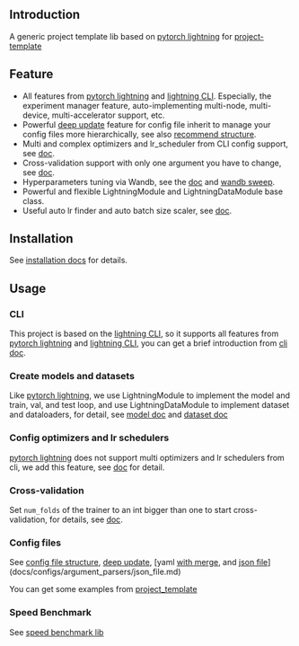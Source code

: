 ## Introduction

A generic project template lib based on [pytorch lightning](https://pytorch-lightning.readthedocs.io/en/stable/) for [project-template](https://github.com/shenmishajing/project_template)

## Feature

- All features from [pytorch lightning](https://pytorch-lightning.readthedocs.io/en/stable/) and [lightning CLI](https://pytorch-lightning.readthedocs.io/en/stable/cli/lightning_cli.html). Especially, the experiment manager feature, auto-implementing multi-node, multi-device, multi-accelerator support, etc.
- Powerful [deep update](docs/configs/deep_update.md) feature for config file inherit to manage your config files more hierarchically, see also [recommend structure](docs/configs/config_file_structure.md).
- Multi and complex optimizers and lr_scheduler from CLI config support, see [doc](docs/core/optimizer_config.md).
- Cross-validation support with only one argument you have to change, see [doc](docs/core/trainer.md).
- Hyperparameters tuning via Wandb, see the [doc](docs/configs/argument_parsers/json_file.md) and [wandb sweep](https://docs.wandb.ai/guides/sweeps).
- Powerful and flexible LightningModule and LightningDataModule base class.
- Useful auto lr finder and auto batch size scaler, see [doc](docs/tools/cli.md).

## Installation

See [installation docs](docs/installation/installation.md) for details.

## Usage

### CLI
This project is based on the [lightning CLI](https://pytorch-lightning.readthedocs.io/en/stable/cli/lightning_cli.html), so it supports all features from [pytorch lightning](https://pytorch-lightning.readthedocs.io/en/stable/) and [lightning CLI](https://pytorch-lightning.readthedocs.io/en/stable/cli/lightning_cli.html), you can get a brief introduction from [cli doc](docs/tools/cli.md).

### Create models and datasets

Like [pytorch lightning](https://pytorch-lightning.readthedocs.io/en/stable/), we use LightningModule to implement the model and train, val, and test loop, and use LightningDataModule to implement dataset and dataloaders, for detail, see [model doc](docs/core/model.md) and [dataset doc](docs/core/dataset.md)

### Config optimizers and lr schedulers

[pytorch lightning](https://pytorch-lightning.readthedocs.io/en/stable/) does not support multi optimizers and lr schedulers from cli, we add this feature, see [doc](docs/core/optimizer_config.md) for detail.

### Cross-validation

Set `num_folds` of the trainer to an int bigger than one to start cross-validation, for details, see [doc](docs/core/trainer.md).

### Config files

See [config file structure](docs/configs/config_file_structure.md), [deep update](docs/configs/deep_update.md), [yaml [with merge](docs/configs/argument_parsers/yaml_with_merge.md), and [json file](docs/configs/argument_parsers/json_file.md)](docs/configs/argument_parsers/json_file.md)

You can get some examples from [project_template](https://github.com/shenmishajing/project_template)

### Speed Benchmark

See [speed benchmark lib](https://github.com/shenmishajing/speed_benchmark)
